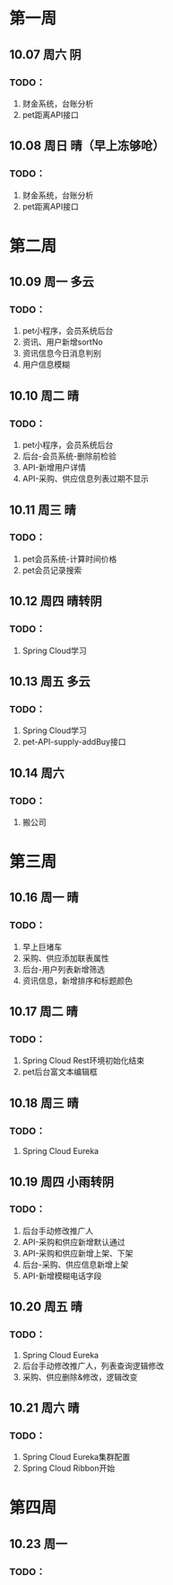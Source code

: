 # 第一周

## 10.07 周六 阴

### TODO：

1. 财金系统，台账分析
2. pet距离API接口

## 10.08 周日 晴（早上冻够呛）

### TODO：

1. 财金系统，台账分析
2. pet距离API接口

# 第二周

## 10.09 周一 多云

### TODO：

1. pet小程序，会员系统后台
2. 资讯、用户新增sortNo
3. 资讯信息今日消息判别
4. 用户信息模糊

## 10.10 周二 晴

### TODO：

1. pet小程序，会员系统后台
2. 后台-会员系统-删除前检验
3. API-新增用户详情
4. API-采购、供应信息列表过期不显示

## 10.11 周三 晴

### TODO：

1. pet会员系统-计算时间价格
2. pet会员记录搜索

## 10.12 周四 晴转阴

### TODO：

1. Spring Cloud学习

## 10.13 周五 多云

### TODO：

1. Spring Cloud学习
1. pet-API-supply-addBuy接口

## 10.14 周六

### TODO：

1. 搬公司

# 第三周

## 10.16 周一 晴

### TODO：

1. 早上巨堵车
2. 采购、供应添加联表属性
3. 后台-用户列表新增筛选
4. 资讯信息，新增排序和标题颜色

## 10.17 周二 晴

### TODO：

1. Spring Cloud Rest环境初始化结束
2. pet后台富文本编辑框

## 10.18 周三 晴

### TODO：

1. Spring Cloud Eureka

## 10.19 周四 小雨转阴

### TODO：

1. 后台手动修改推广人
2. API-采购和供应新增默认通过
3. API-采购和供应新增上架、下架
4. 后台-采购、供应信息新增上架
5. API-新增模糊电话字段

## 10.20 周五 晴

### TODO：

1. Spring  Cloud Eureka
1. 后台手动修改推广人，列表查询逻辑修改
1. 采购、供应删除&修改，逻辑改变

## 10.21 周六 晴

### TODO：

1. Spring  Cloud Eureka集群配置
2. Spring  Cloud Ribbon开始

# 第四周

## 10.23 周一

### TODO：
